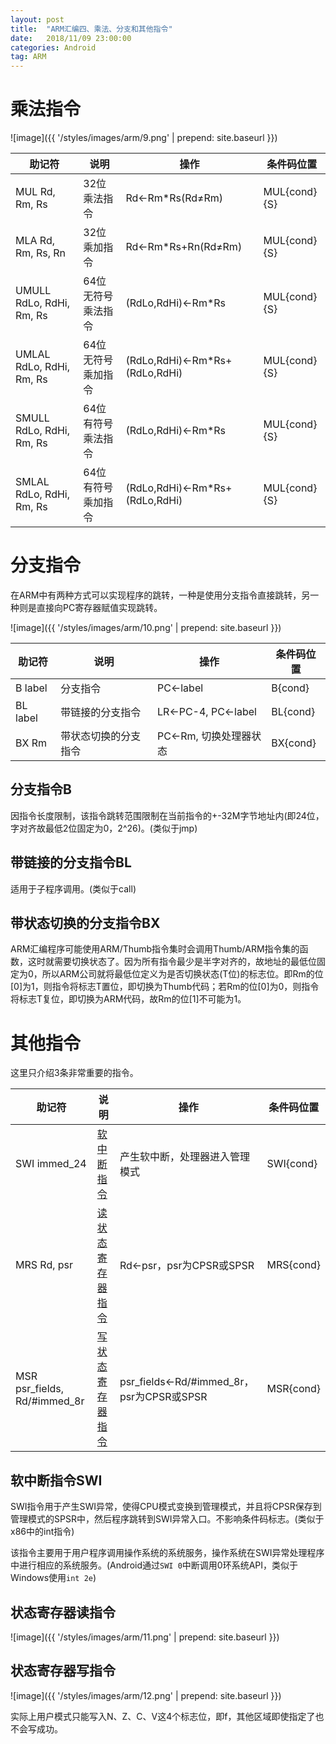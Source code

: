 ```yaml
---
layout: post
title:  "ARM汇编四、乘法、分支和其他指令"
date:   2018/11/09 23:00:00
categories: Android
tag: ARM
---
```


# 乘法指令

![image]({{ '/styles/images/arm/9.png' | prepend: site.baseurl }})

助记符 | 说明 | 操作 | 条件码位置
---|---|---|---
MUL Rd, Rm, Rs | 32位乘法指令 | Rd←Rm*Rs(Rd≠Rm) | MUL{cond}{S}
MLA Rd, Rm, Rs, Rn | 32位乘加指令 | Rd←Rm*Rs+Rn(Rd≠Rm) | MUL{cond}{S}
UMULL RdLo, RdHi, Rm, Rs | 64位无符号乘法指令 | (RdLo,RdHi)←Rm*Rs | MUL{cond}{S}
UMLAL RdLo, RdHi, Rm, Rs | 64位无符号乘加指令 | (RdLo,RdHi)←Rm*Rs+(RdLo,RdHi) | MUL{cond}{S}
SMULL RdLo, RdHi, Rm, Rs | 64位有符号乘法指令 | (RdLo,RdHi)←Rm*Rs | MUL{cond}{S}
SMLAL RdLo, RdHi, Rm, Rs | 64位有符号乘加指令 | (RdLo,RdHi)←Rm*Rs+(RdLo,RdHi) | MUL{cond}{S}

# 分支指令

在ARM中有两种方式可以实现程序的跳转，一种是使用分支指令直接跳转，另一种则是直接向PC寄存器赋值实现跳转。

![image]({{ '/styles/images/arm/10.png' | prepend: site.baseurl }})

助记符 | 说明 | 操作 | 条件码位置
---|---|---|---
B label | 分支指令 | PC←label | B{cond}
BL label | 带链接的分支指令 | LR←PC-4, PC←label | BL{cond}
BX Rm | 带状态切换的分支指令 | PC←Rm, 切换处理器状态 | BX{cond}

## 分支指令B

因指令长度限制，该指令跳转范围限制在当前指令的+-32M字节地址内(即24位，字对齐故最低2位固定为0，2^26)。(类似于jmp)

## 带链接的分支指令BL

适用于子程序调用。(类似于call)

## 带状态切换的分支指令BX

ARM汇编程序可能使用ARM/Thumb指令集时会调用Thumb/ARM指令集的函数，这时就需要切换状态了。因为所有指令最少是半字对齐的，故地址的最低位固定为0，所以ARM公司就将最低位定义为是否切换状态(T位)的标志位。即Rm的位[0]为1，则指令将标志T置位，即切换为Thumb代码；若Rm的位[0]为0，则指令将标志T复位，即切换为ARM代码，故Rm的位[1]不可能为1。

# 其他指令

这里只介绍3条非常重要的指令。

助记符 | 说明 | 操作 | 条件码位置
---|---|---|---
SWI immed_24 | [软中断指令](./#软中断指令SWI) | 产生软中断，处理器进入管理模式 | SWI{cond}
MRS Rd, psr | [读状态寄存器指令](./状态寄存器读指令) | Rd←psr，psr为CPSR或SPSR | MRS{cond}
MSR psr_fields, Rd/#immed_8r | [写状态寄存器指令](./状态寄存器写指令) | psr_fields←Rd/#immed_8r，psr为CPSR或SPSR | MSR{cond}

## 软中断指令SWI

SWI指令用于产生SWI异常，使得CPU模式变换到管理模式，并且将CPSR保存到管理模式的SPSR中，然后程序跳转到SWI异常入口。不影响条件码标志。(类似于x86中的int指令)

该指令主要用于用户程序调用操作系统的系统服务，操作系统在SWI异常处理程序中进行相应的系统服务。(Android通过`SWI 0`中断调用0环系统API，类似于Windows使用`int 2e`)

## 状态寄存器读指令

![image]({{ '/styles/images/arm/11.png' | prepend: site.baseurl }})

## 状态寄存器写指令

![image]({{ '/styles/images/arm/12.png' | prepend: site.baseurl }})

实际上用户模式只能写入N、Z、C、V这4个标志位，即f，其他区域即使指定了也不会写成功。